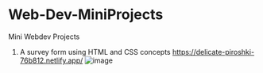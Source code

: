 # Web-Dev-MiniProjects
Mini Webdev Projects

1. A survey form using HTML and CSS concepts https://delicate-piroshki-76b812.netlify.app/
![image](https://github.com/Karrmanbhatia/Web-Dev-MiniProjects/assets/77549255/dad799c2-8205-4290-84f0-3a99f82fa2cb)

